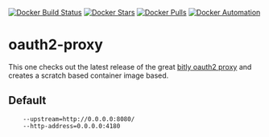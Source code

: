 [![Docker Build Status](https://img.shields.io/docker/build/flavioaiello/oauth2-proxy.svg)](https://hub.docker.com/r/flavioaiello/oauth2-proxy/)
[![Docker Stars](https://img.shields.io/docker/stars/flavioaiello/oauth2-proxy.svg)](https://hub.docker.com/r/flavioaiello/oauth2-proxy/)
[![Docker Pulls](https://img.shields.io/docker/pulls/flavioaiello/oauth2-proxy.svg)](https://hub.docker.com/r/flavioaiello/oauth2-proxy/)
[![Docker Automation](https://img.shields.io/docker/automated/flavioaiello/oauth2-proxy.svg)](https://hub.docker.com/r/flavioaiello/oauth2-proxy/)

# oauth2-proxy
This one checks out the latest release of the great [bitly oauth2 proxy](https://github.com/bitly/oauth2_proxy) and creates a scratch based container image based.

## Default
```
    --upstream=http://0.0.0.0:8080/
    --http-address=0.0.0.0:4180
```
